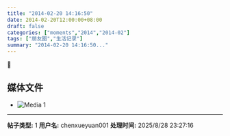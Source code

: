 ```yaml
---
title: "2014-02-20 14:16:50"
date: 2014-02-20T12:00:00+08:00
draft: false
categories: ["moments","2014","2014-02"]
tags: ["朋友圈","生活记录"]
summary: "2014-02-20 14:16:50..."
---
```




## 媒体文件

- ![Media 1](/Moments/photos/2014-02-20/201402201416500.jpg)

---

**帖子类型:** 1
**用户名:** chenxueyuan001
**处理时间:** 2025/8/28 23:27:16